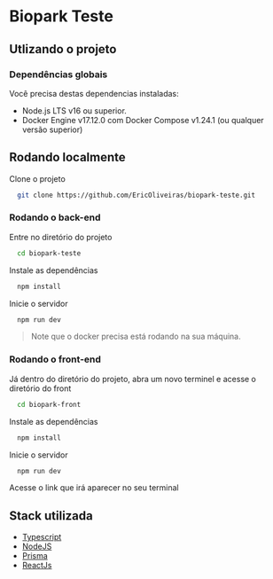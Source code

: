 # Biopark Teste
## Utlizando o projeto

### Dependências globais

Você precisa destas dependencias instaladas:

- Node.js LTS v16 ou superior.
- Docker Engine v17.12.0 com Docker Compose v1.24.1 (ou qualquer versão superior)

## Rodando localmente

Clone o projeto

```bash
  git clone https://github.com/EricOliveiras/biopark-teste.git
```

### Rodando o back-end

Entre no diretório do projeto

```bash
  cd biopark-teste
```

Instale as dependências

```bash
  npm install
```

Inicie o servidor

```bash
  npm run dev
```

> Note que o docker precisa está rodando na sua máquina.

### Rodando o front-end

Já dentro do diretório do projeto, abra um novo terminel e acesse o diretório do front

```bash
  cd biopark-front
```

Instale as dependências

```bash
  npm install
```

Inicie o servidor

```bash
  npm run dev
```

Acesse o link que irá aparecer no seu terminal

## Stack utilizada

- [Typescript](https://www.typescriptlang.org/)
- [NodeJS](https://nodejs.org/)
- [Prisma](https://www.prisma.io/)
- [ReactJs](https://reactjs.org/)

